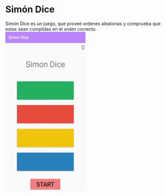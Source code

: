 # Simón Dice
Simón Dice es un juego, que proveé ordenes aleatorias y comprueba que estas sean cumplidas en el orden correcto.  
<img alt="Imagen de Inicio del Juego" height="500" src="Inicio.jpg" title="Menú de inicio" width="250"/>